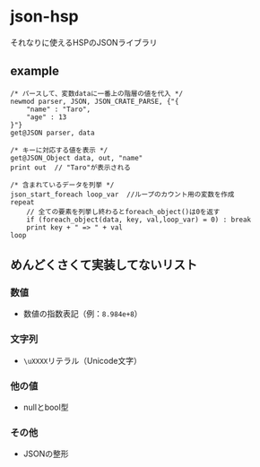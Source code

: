 # json-hsp
それなりに使えるHSPのJSONライブラリ

## example
```hsp
/* パースして、変数dataに一番上の階層の値を代入 */
newmod parser, JSON, JSON_CRATE_PARSE, {"{
    "name" : "Taro",
    "age" : 13 
}"}
get@JSON parser, data
```
```hsp
/* キーに対応する値を表示 */
get@JSON_Object data, out, "name"
print out  // "Taro"が表示される
```
```hsp
/* 含まれているデータを列挙 */
json_start_foreach loop_var  //ループのカウント用の変数を作成
repeat
    // 全ての要素を列挙し終わるとforeach_object()は0を返す
    if (foreach_object(data, key, val,loop_var) = 0) : break 
    print key + " => " + val
loop
```
## めんどくさくて実装してないリスト
### 数値
- 数値の指数表記（例：`8.984e+8`）
### 文字列
- `\uXXXX`リテラル（Unicode文字）
### 他の値
- nullとbool型
### その他
- JSONの整形